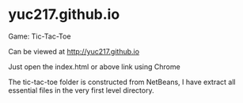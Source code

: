 # yuc217.github.io


Game: Tic-Tac-Toe

Can be viewed at http://yuc217.github.io


Just open the index.html or above link using Chrome 

The tic-tac-toe folder is constructed from NetBeans, I have extract all essential files in the very first level directory. 



